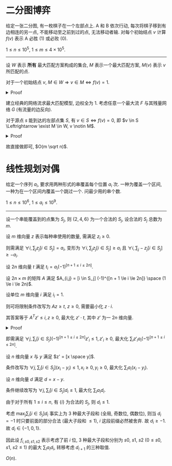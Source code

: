 # 二分图博弈

给定一张二分图, 有一枚棋子在一个左部点上. A 和 B 依次行动, 每次将棋子移到有边相连的另一点, 不能移动至之前到过的点, 无法移动者输. 对每个初始结点 $v$ 计算 $f(v)$ 表示 A 必胜 (1) 或必败 (0).

$1 \le n \le 10^5$, $1 \le m \le 4 \times 10^5$.

---

设 $W$ 表示 **所有** 最大匹配方案构成的集合, $M$ 表示一个最大匹配方案, $M(v)$ 表示 $v$ 所匹配的点.

对于一个初始结点 $v$, $M \in W \Rightarrow v \in M \Leftrightarrow f(v)=1$.

  <details><summary>Proof</summary>

  >  - 充分性
  >
  >    任取一个最大匹配 $M$, A 将棋子从 $v$ 移至 $M(v), 则 B 无法移动 或 只能沿非匹配边移动至 $u$. 假设 $u \notin M$, 则可以将 $M$ 中的匹配 $(v, M(v))$ 改为 $(u, M(v))$ 得到最大匹配 $M'$ 且 $v \notin M'$. 故 $u \in M$, A 可以继续移动至 $M(u)$, 故 A 必胜.
  >  - 必要性
  >
  >    假设有 $M \in W$ 且 $v \notin M$, 则 A 无法移动 或 只能沿非匹配边移动至 $u$, 由于不存在增广路, 有 $u \in M$, 则 B 可以移动至 $M(u)$. 故 A 必败.
  </details>

建立经典的网络流求最大匹配模型, 边权全为 1. 考虑任意一个最大流 $F$ 与其残量网络 $G$ (有流量的边反向).

对于源点 $s$ 能到达的左部点集 $S$, 有 $v \in S \Leftrightarrow f(v)=0$, 即 $v \in S \Leftrightarrow \exist M \in W, v \notin M$.

  <details><summary>Proof</summary>

  >  - 充分性
  >
  >    假设有一最大匹配 $M$ 使得 $v \in M$, 则必然存在一条简单路径 $P$ 从 $s$ 到 $v$ 和 $G$ 中的一条边 $(v, s)$. 则 $P + (v, s)$ 形成环流, 可以构造 $M'$ 使得 $v \notin M'$.
  >  - 必要性
  >
  >    假设 $\forall M \in W, v \in M$, 则对于残量网络 $G$ 中不存在环流同时经过 $s$ 和 $v$. 又有 $G$ 中存在边 $(v, s)$, 则不存在简单路径 $P$ 从 $s$ 到 $v$, 则 $v \notin S$.
  </details>

故直接做即可, $O(m \sqrt n)$.

# 线性规划对偶

给定一个序列 $a_i$, 要求用两种形式的串覆盖每个位置 $a_i$ 次. 一种为覆盖一个区间, 一种为在一个区间内覆盖一个跳过一个. 问最少用的串个数.

$1 \le n \le 10^6$, $1 \le a_i \le 10^9$.

---

设一个串能覆盖到的点集为 $S_j$, 则 $\{2, 4, 6\}$ 为一个合法的 $S_j$, 设合法的 $S_j$ 总数为 $m$.

设 $m$ 维向量 $z$ 表示每种串使用的数量, 需满足 $z_i \ge 0$.

则需满足 $\forall i, \sum_j z_j [i \in S_j] = a_i$, 变形为 $\forall i, \sum_j z_j [i \in S_j] \ge a_i$ 且 $\forall i, \sum_j -z_j [i \in S_j] \ge -a_i$.

设 $2n$ 维向量 $t$ 满足 $t_i = a_i (-1)^{[n + 1 \le i \le 2n]}$.

设 $2n \times m$ 的矩阵 $A$ 满足 $A_{i,j} = [i \in S_j] (-1)^{[n + 1 \le i \le 2n]} \space (1 \le i \le 2n)$.

设单位 $m$ 维向量 $i$ 满足 $i_i = 1$.

则可将限制条件改写为 $Az \ge t$, $z \ge 0$, 需要最小化 $z \cdot i$.

其答案等于 $A^Tz' \le i, z \ge 0$, 最大化 $z' \cdot t$, 其中 $z'$ 为一 $2n$ 维向量.

  <details><summary>Proof</summary>

  >  不会.
  </details>

即需满足 $\forall j, \sum_i [i \in S_j] (-1)^{[n + 1 \le i \le 2n]} z'_i \le 1, z'_i \ge 0$, 最大化 $\sum_i z'_i a_i (-1)^{[n + 1 \le i \le 2n]}$.

设 $n$ 维向量 $x$ 与 $y$ 满足 $z' = [x \space y]$.

条件改写为 $\forall j, \sum_i [i \in S_j] (x_i - y_i) \le 1, x_i \ge 0, y_i \ge 0$, 最大化 $\sum_i a_i (x_i - y_i)$.

设 $n$ 维向量 $d$ 满足 $d = x - y$.

条件继续改写为 $\forall j, \sum_i [i \in S_j] d_i \le 1$, 最大化 $\sum_i a_i d_i$.

由于对于所有 $1 \le i \le n$, 有 $\{i\}$ 为合法的 $S_j$, 则 $d_i \le 1$.

考虑 $\max_j \sum_i [i \in S_j] d_i$ 事实上为 3 种最大子段和 (全局, 奇数位, 偶数位), 则当 $d_i = -1$ 时只要前面的部分合法 (最大子段和 $\le 1$), $i$ 这段前缀必然被舍弃. 故 $d_i \ge -1$. 故 $d_i \in \{-1, 0, 1\}$.

因此设 $f_{i, s0, s1, s2}$ 表示考虑了前 $i$ 位, 3 种最大子段和分别为 $s0$, $s1$, $s2$ ($0 \le s0$, $s1$, $s2 \le 1$) 的最大 $\sum_i a_i d_i$, 转移考虑 $d_{i+1}$ 的三种取值.

$O(n)$.
